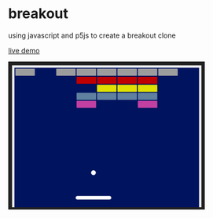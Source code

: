 # breakout
using javascript and p5js to create a breakout clone

[live demo](https://madeinouweland.github.io/breakout/index.html)

<img src="https://github.com/madeinouweland/breakout/blob/master/breakout.gif" width="400" >
